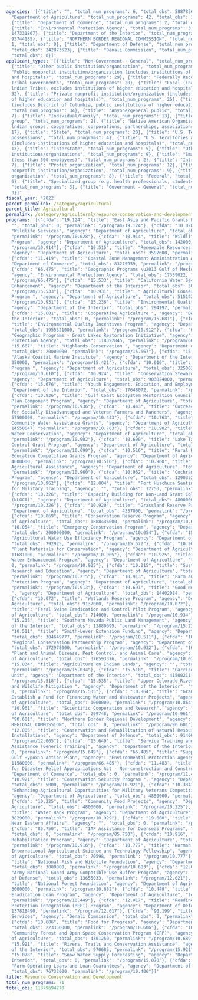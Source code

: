 ```yaml
---
agencies: '[{"title": "", "total_num_programs": 6, "total_obs": 58878369}, {"title":
  "Department of Agriculture", "total_num_programs": 42, "total_obs": 10751590367},
  {"title": "Department of Commerce", "total_num_programs": 2, "total_obs": 83275959},
  {"title": "Environmental Protection Agency", "total_num_programs": 3, "total_obs":
  147331867}, {"title": "Department of the Interior", "total_num_programs": 13, "total_obs":
  95744185}, {"title": "NORTHERN BORDER REGIONAL COMMISSION", "total_num_programs":
  1, "total_obs": 0}, {"title": "Department of Defense", "total_num_programs": 3,
  "total_obs": 242873523}, {"title": "Denali Commission", "total_num_programs": 1,
  "total_obs": 0}]'
applicant_types: '[{"title": "Non-Government - General", "total_num_programs": 7},
  {"title": "Other public institution/organization", "total_num_programs": 15}, {"title":
  "Public nonprofit institution/organization (includes institutions of higher education
  and hospitals)", "total_num_programs": 29}, {"title": "Federally Recognized lndian
  Tribal Governments", "total_num_programs": 20}, {"title": "Local (includes State-designated
  lndian Tribes, excludes institutions of higher education and hospitals", "total_num_programs":
  32}, {"title": "Private nonprofit institution/organization (includes institutions
  of higher education and hospitals)", "total_num_programs": 26}, {"title": "State
  (includes District of Columbia, public institutions of higher education and hospitals)",
  "total_num_programs": 34}, {"title": "Anyone/general public", "total_num_programs":
  7}, {"title": "Individual/Family", "total_num_programs": 13}, {"title": "Minority
  group", "total_num_programs": 2}, {"title": "Native American Organizations (includes
  lndian groups, cooperatives, corporations, partnerships, associations)", "total_num_programs":
  17}, {"title": "State", "total_num_programs": 20}, {"title": "U.S. Territories and
  possessions", "total_num_programs": 4}, {"title": "U.S. Territories and possessions
  (includes institutions of higher education and hospitals)", "total_num_programs":
  13}, {"title": "Interstate", "total_num_programs": 5}, {"title": "Other private
  institutions/organizations", "total_num_programs": 9}, {"title": "Small business
  (less than 500 employees)", "total_num_programs": 2}, {"title": "Intrastate", "total_num_programs":
  7}, {"title": "Profit organization", "total_num_programs": 12}, {"title": "Quasi-public
  nonprofit institution/organization", "total_num_programs": 9}, {"title": "Sponsored
  organization", "total_num_programs": 8}, {"title": "Federal", "total_num_programs":
  6}, {"title": "Specialized group (e.g. health professionals, students, veterans)",
  "total_num_programs": 3}, {"title": "Government - General", "total_num_programs":
  3}]'
fiscal_year: '2022'
parent_permalink: /category/agricultural
parent_title: Agricultural
permalink: /category/agricultural/resource-conservation-and-development
programs: '[{"cfda": "19.124", "title": "East Asia and Pacific Grants Program", "agency":
  "", "total_obs": 0, "permalink": "/program/19.124"}, {"cfda": "10.028", "title":
  "Wildlife Services", "agency": "Department of Agriculture", "total_obs": 21395665,
  "permalink": "/program/10.028"}, {"cfda": "10.914", "title": "Wildlife Habitat Incentive
  Program", "agency": "Department of Agriculture", "total_obs": 142000, "permalink":
  "/program/10.914"}, {"cfda": "10.515", "title": "Renewable Resources Extension Act",
  "agency": "Department of Agriculture", "total_obs": 3597600, "permalink": "/program/10.515"},
  {"cfda": "11.419", "title": "Coastal Zone Management Administration Awards", "agency":
  "Department of Commerce", "total_obs": 83275959, "permalink": "/program/11.419"},
  {"cfda": "66.475", "title": "Geographic Programs \u2013 Gulf of Mexico Program",
  "agency": "Environmental Protection Agency", "total_obs": 17359022, "permalink":
  "/program/66.475"}, {"cfda": "15.533", "title": "California Water Security and Environmental
  Enhancement", "agency": "Department of the Interior", "total_obs": 308000, "permalink":
  "/program/15.533"}, {"cfda": "10.931", "title": " Agricultural Conservation Easement
  Program ", "agency": "Department of Agriculture", "total_obs": 515143000, "permalink":
  "/program/10.931"}, {"cfda": "15.236", "title": "Environmental Quality and Protection",
  "agency": "Department of the Interior", "total_obs": 294197, "permalink": "/program/15.236"},
  {"cfda": "15.681", "title": "Cooperative Agriculture ", "agency": "Department of
  the Interior", "total_obs": 0, "permalink": "/program/15.681"}, {"cfda": "10.912",
  "title": "Environmental Quality Incentives Program", "agency": "Department of Agriculture",
  "total_obs": 1955321000, "permalink": "/program/10.912"}, {"cfda": "66.469", "title":
  "Geographic Programs - Great Lakes Restoration Initiative", "agency": "Environmental
  Protection Agency", "total_obs": 118392845, "permalink": "/program/66.469"}, {"cfda":
  "15.667", "title": "Highlands Conservation ", "agency": "Department of the Interior",
  "total_obs": 20000000, "permalink": "/program/15.667"}, {"cfda": "15.421", "title":
  "Alaska Coastal Marine Institute", "agency": "Department of the Interior", "total_obs":
  350000, "permalink": "/program/15.421"}, {"cfda": "10.610", "title": "Export Guarantee
  Program ", "agency": "Department of Agriculture", "total_obs": 3250633345, "permalink":
  "/program/10.610"}, {"cfda": "10.924", "title": "Conservation Stewardship Program",
  "agency": "Department of Agriculture", "total_obs": 903824000, "permalink": "/program/10.924"},
  {"cfda": "15.676", "title": "Youth Engagement, Education, and Employment ", "agency":
  "Department of the Interior", "total_obs": 17648072, "permalink": "/program/15.676"},
  {"cfda": "10.936", "title": "Gulf Coast Ecosystem Restoration Council Comprehensive
  Plan Component Program", "agency": "Department of Agriculture", "total_obs": 4085000,
  "permalink": "/program/10.936"}, {"cfda": "10.443", "title": "Outreach and Assistance
  for Socially Disadvantaged and Veteran Farmers and Ranchers", "agency": "", "total_obs":
  57500000, "permalink": "/program/10.443"}, {"cfda": "10.763", "title": "Emergency
  Community Water Assistance Grants", "agency": "Department of Agriculture", "total_obs":
  14550647, "permalink": "/program/10.763"}, {"cfda": "10.902", "title": "Soil and
  Water Conservation", "agency": "Department of Agriculture", "total_obs": 634398000,
  "permalink": "/program/10.902"}, {"cfda": "10.690", "title": "Lake Tahoe Erosion
  Control Grant Program", "agency": "Department of Agriculture", "total_obs": 30000,
  "permalink": "/program/10.690"}, {"cfda": "10.516", "title": "Rural Health and Safety
  Education Competitive Grants Program", "agency": "Department of Agriculture", "total_obs":
  4000000, "permalink": "/program/10.516"}, {"cfda": "10.960", "title": "Technical
  Agricultural Assistance", "agency": "Department of Agriculture", "total_obs": 23596925,
  "permalink": "/program/10.960"}, {"cfda": "10.962", "title": "Cochran Fellowship
  Program", "agency": "Department of Agriculture", "total_obs": 1290352, "permalink":
  "/program/10.962"}, {"cfda": "12.004", "title": "Fort Huachuca Sentinel Landscapes
  for Military Training", "agency": "", "total_obs": 12750, "permalink": "/program/12.004"},
  {"cfda": "10.326", "title": "Capacity Building for Non-Land Grant Colleges of Agriculture
  (NLGCA)", "agency": "Department of Agriculture", "total_obs": 4800000, "permalink":
  "/program/10.326"}, {"cfda": "10.920", "title": "Grassland Reserve Program", "agency":
  "Department of Agriculture", "total_obs": 4337000, "permalink": "/program/10.920"},
  {"cfda": "10.069", "title": "Conservation Reserve Program", "agency": "Department
  of Agriculture", "total_obs": 1808436000, "permalink": "/program/10.069"}, {"cfda":
  "10.054", "title": "Emergency Conservation Program", "agency": "Department of Agriculture",
  "total_obs": 200000000, "permalink": "/program/10.054"}, {"cfda": "15.572", "title":
  "Agricultural Water Use Efficiency Program", "agency": "Department of the Interior",
  "total_obs": 792925, "permalink": "/program/15.572"}, {"cfda": "10.905", "title":
  "Plant Materials for Conservation", "agency": "Department of Agriculture", "total_obs":
  11681000, "permalink": "/program/10.905"}, {"cfda": "10.925", "title": "Agricultural
  Water Enhancement Program", "agency": "Department of Agriculture", "total_obs":
  0, "permalink": "/program/10.925"}, {"cfda": "10.215", "title": "Sustainable Agriculture
  Research and Education", "agency": "Department of Agriculture", "total_obs": 37478000,
  "permalink": "/program/10.215"}, {"cfda": "10.913", "title": "Farm and Ranch Lands
  Protection Program", "agency": "Department of Agriculture", "total_obs": 23518000,
  "permalink": "/program/10.913"}, {"cfda": "10.691", "title": "Good Neighbor Authority
  ", "agency": "Department of Agriculture", "total_obs": 14402084, "permalink": "/program/10.691"},
  {"cfda": "10.072", "title": "Wetlands Reserve Program", "agency": "Department of
  Agriculture", "total_obs": 9137000, "permalink": "/program/10.072"}, {"cfda": "10.934",
  "title": "Feral Swine Eradication and Control Pilot Program", "agency": "Department
  of Agriculture", "total_obs": 714000, "permalink": "/program/10.934"}, {"cfda":
  "15.235", "title": "Southern Nevada Public Land Management", "agency": "Department
  of the Interior", "total_obs": 13880095, "permalink": "/program/15.235"}, {"cfda":
  "10.511", "title": "Smith-Lever Extension Funding", "agency": "Department of Agriculture",
  "total_obs": 304649777, "permalink": "/program/10.511"}, {"cfda": "10.932", "title":
  "Regional Conservation Partnership Program", "agency": "Department of Agriculture",
  "total_obs": 172978000, "permalink": "/program/10.932"}, {"cfda": "10.025", "title":
  "Plant and Animal Disease, Pest Control, and Animal Care", "agency": "Department
  of Agriculture", "total_obs": 376593376, "permalink": "/program/10.025"}, {"cfda":
  "15.034", "title": "Agriculture on Indian Lands", "agency": "", "total_obs": 1365619,
  "permalink": "/program/15.034"}, {"cfda": "15.518", "title": "Garrison Diversion
  Unit", "agency": "Department of the Interior", "total_obs": 41500211, "permalink":
  "/program/15.518"}, {"cfda": "15.535", "title": "Upper Colorado River Basin Fish
  and Wildlife Mitigation ", "agency": "Department of the Interior", "total_obs":
  0, "permalink": "/program/15.535"}, {"cfda": "10.864", "title": "Grant Program to
  Establish a Fund for Financing Water and Wastewater Projects", "agency": "Department
  of Agriculture", "total_obs": 1000000, "permalink": "/program/10.864"}, {"cfda":
  "10.961", "title": "Scientific Cooperation and Research", "agency": "Department
  of Agriculture", "total_obs": 299748, "permalink": "/program/10.961"}, {"cfda":
  "90.601", "title": "Northern Border Regional Development", "agency": "NORTHERN BORDER
  REGIONAL COMMISSION", "total_obs": 0, "permalink": "/program/90.601"}, {"cfda":
  "12.005", "title": "Conservation and Rehabilitation of Natural Resources on Military
  Installations", "agency": "Department of Defense", "total_obs": 91400000, "permalink":
  "/program/12.005"}, {"cfda": "15.649", "title": "Service Training and Technical
  Assistance (Generic Training)", "agency": "Department of the Interior", "total_obs":
  0, "permalink": "/program/15.649"}, {"cfda": "66.485", "title": "Support for the
  Gulf Hypoxia Action Plan", "agency": "Environmental Protection Agency", "total_obs":
  11580000, "permalink": "/program/66.485"}, {"cfda": "11.483", "title": "NOAA Programs
  for Disaster Relief Appropriations Act - Non-construction and Construction", "agency":
  "Department of Commerce", "total_obs": 0, "permalink": "/program/11.483"}, {"cfda":
  "10.921", "title": "Conservation Security Program ", "agency": "Department of Agriculture",
  "total_obs": 5000, "permalink": "/program/10.921"}, {"cfda": "10.334", "title":
  "Enhancing Agricultural Opportunities for Military Veterans Competitive Grants Program",
  "agency": "Department of Agriculture", "total_obs": 4850000, "permalink": "/program/10.334"},
  {"cfda": "10.225", "title": "Community Food Projects", "agency": "Department of
  Agriculture", "total_obs": 4800000, "permalink": "/program/10.225"}, {"cfda": "10.929",
  "title": "Water Bank Program", "agency": "Department of Agriculture", "total_obs":
  3829000, "permalink": "/program/10.929"}, {"cfda": "19.600", "title": "Bureau of
  Near Eastern Affairs", "agency": "", "total_obs": 0, "permalink": "/program/19.600"},
  {"cfda": "85.750", "title": "IAF Assistance for Overseas Programs", "agency": "",
  "total_obs": 0, "permalink": "/program/85.750"}, {"cfda": "10.916", "title": "Watershed
  Rehabilitation Program", "agency": "Department of Agriculture", "total_obs": 65621000,
  "permalink": "/program/10.916"}, {"cfda": "10.777", "title": "Norman E. Borlaug
  International Agricultural Science and Technology Fellowship", "agency": "Department
  of Agriculture", "total_obs": 70598, "permalink": "/program/10.777"}, {"cfda": "10.683",
  "title": "National Fish and Wildlife Foundation", "agency": "Department of Agriculture",
  "total_obs": 3000000, "permalink": "/program/10.683"}, {"cfda": "12.021", "title":
  "Army National Guard Army Compatible Use Buffer Program", "agency": "Department
  of Defense", "total_obs": 13655033, "permalink": "/program/12.021"}, {"cfda": "10.682",
  "title": "National Forest Foundation", "agency": "Department of Agriculture", "total_obs":
  3000000, "permalink": "/program/10.682"}, {"cfda": "10.449", "title": "Boll Weevil
  Eradication Loan Program", "agency": "Department of Agriculture", "total_obs": 60000000,
  "permalink": "/program/10.449"}, {"cfda": "12.017", "title": "Readiness and Environmental
  Protection Integration (REPI) Program", "agency": "Department of Defense", "total_obs":
  137818490, "permalink": "/program/12.017"}, {"cfda": "90.199", "title": "Shared
  Services", "agency": "Denali Commission", "total_obs": 0, "permalink": "/program/90.199"},
  {"cfda": "10.606", "title": "Food for Progress", "agency": "Department of Agriculture",
  "total_obs": 223350000, "permalink": "/program/10.606"}, {"cfda": "10.689", "title":
  "Community Forest and Open Space Conservation Program (CFP)", "agency": "Department
  of Agriculture", "total_obs": 4301250, "permalink": "/program/10.689"}, {"cfda":
  "15.921", "title": "Rivers, Trails and Conservation Assistance", "agency": "Department
  of the Interior", "total_obs": 970685, "permalink": "/program/15.921"}, {"cfda":
  "15.078", "title": "Snow Water Supply Forecasting", "agency": "Department of the
  Interior", "total_obs": 0, "permalink": "/program/15.078"}, {"cfda": "10.406", "title":
  "Farm Operating Loans and Loan Guarantees", "agency": "Department of Agriculture",
  "total_obs": 76732000, "permalink": "/program/10.406"}]'
title: Resource Conservation and Development
total_num_programs: 71
total_obs: 11379694270
---
```

